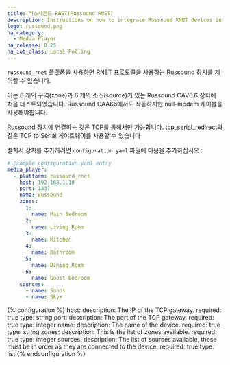 ```yaml
---
title: 러스사운드 RNET(Russound RNET)
description: Instructions on how to integrate Russound RNET devices into Home Assistant.
logo: russound.png
ha_category:
  - Media Player
ha_release: 0.25
ha_iot_class: Local Polling
---
```


`russound_rnet` 플랫폼을 사용하면 RNET 프로토콜을 사용하는 Russound 장치를 제어할 수 있습니다.

이는 6 개의 구역(zone)과 6 개의 소스(source)가 있는 Russound CAV6.6 장치에 처음 테스트되었습니다. Russound CAA66에서도 작동하지만 null-modem 케이블을 사용해야합니다.

Russound 장치에 연결하는 것은 TCP를 통해서만 가능합니다. [tcp_serial_redirect](https://github.com/pyserial/pyserial/blob/master/examples/tcp_serial_redirect.py)와 같은 TCP to Serial 게이트웨이를 사용할 수 있습니다

설치시 장치를 추가하려면 `configuration.yaml` 파일에 다음을 추가하십시오 :

```yaml
# Example configuration.yaml entry
media_player:
  - platform: russound_rnet
    host: 192.168.1.10
    port: 1337
    name: Russound
    zones:
      1:
        name: Main Bedroom
      2:
        name: Living Room
      3:
        name: Kitchen
      4:
        name: Bathroom
      5:
        name: Dining Room
      6:
        name: Guest Bedroom
    sources:
      - name: Sonos
      - name: Sky+
```

{% configuration %}
host:
  description: The IP of the TCP gateway.
  required: true
  type: string
port:
  description: The port of the TCP gateway.
  required: true
  type: integer
name:
  description: The name of the device.
  required: true
  type: string
zones:
  description: This is the list of zones available.
  required: true
  type: integer
sources:
  description: The list of sources available, these must be in order as they are connected to the device.
  required: true
  type: list
{% endconfiguration %}
